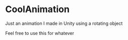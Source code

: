  # CoolAnimation
<p>Just an animation I made in Unity using a rotating object</p>
<p>Feel free to use this for whatever</p>
